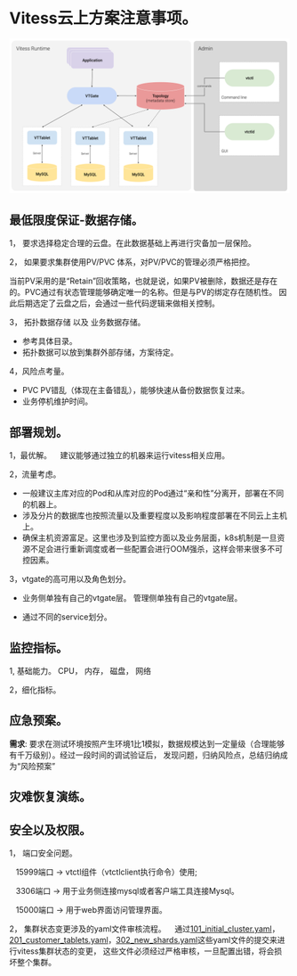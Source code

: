 # Vitess云上方案注意事项。

![](./vitess-architecture.svg)

## 最低限度保证-数据存储。
1， 要求选择稳定合理的云盘。在此数据基础上再进行灾备加一层保险。

2， 如果要求集群使用PV/PVC 体系，对PV/PVC的管理必须严格把控。

  当前PV采用的是“Retain”回收策略，也就是说，如果PV被删除，数据还是存在的。PVC通过有状态管理能够确定唯一的名称。但是与PV的绑定存在随机性。
  因此后期选定了云盘之后，会通过一些代码逻辑来做相关控制。
  
3， 拓扑数据存储 以及 业务数据存储。
- 参考具体目录。
- 拓扑数据可以放到集群外部存储，方案待定。
  
4，风险点考量。
- PVC PV错乱（体现在主备错乱），能够快速从备份数据恢复过来。
- 业务停机维护时间。  
  
  
## 部署规划。
1，最优解。
&nbsp;&nbsp;  建议能够通过独立的机器来运行vitess相关应用。
   
2，流量考虑。
- 一般建议主库对应的Pod和从库对应的Pod通过“亲和性”分离开，部署在不同的机器上。
- 涉及分片的数据库也按照流量以及重要程度以及影响程度部署在不同云上主机上。
- 确保主机资源富足。这里也涉及到监控方面以及业务层面，k8s机制是一旦资源不足会进行重新调度或者一些配置会进行OOM强杀，这样会带来很多不可控因素。


3，vtgate的高可用以及角色划分。

- 业务侧单独有自己的vtgate层。 管理侧单独有自己的vtgate层。

- 通过不同的service划分。


## 监控指标。
1, 基础能力。
CPU， 内存， 磁盘， 网络

2，细化指标。


## 应急预案。
**需求**: 
要求在测试环境按照产生环境1比1模拟，数据规模达到一定量级（合理能够有千万级别）。经过一段时间的调试验证后，
发现问题，归纳风险点，总结归纳成为“风险预案”


## 灾难恢复演练。


## 安全以及权限。
1， 端口安全问题。

&nbsp;&nbsp; 15999端口 -> vtctl组件（vtctlclient执行命令）使用;
  
&nbsp;&nbsp; 3306端口 -> 用于业务侧连接mysql或者客户端工具连接Mysql。
  
&nbsp;&nbsp; 15000端口 -> 用于web界面访问管理界面。


2， 集群状态变更涉及的yaml文件审核流程。
&nbsp;&nbsp; 通过[101_initial_cluster.yaml](./101_initial_cluster.yaml)，
[201_customer_tablets.yaml](./201_customer_tablets.yaml)，[302_new_shards.yaml](./302_new_shards.yaml)这些yaml文件的提交来进行vitess集群状态的变更，
这些文件必须经过严格审核，一旦配置出错，将会损坏整个集群。
